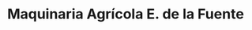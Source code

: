 ---
title: "Maquinaria Agrícola E. de la Fuente"
url: /villadiego/maquinaria-agricola-e-de-la-fuente/
shop: reparación de automóviles
---